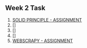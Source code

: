 ## Week 2 Task

1) [SOLID PRINCIPLE - ASSIGNMENT]( https://github.com/madhavjk/Databeat/blob/main/Week2Assign1.ipynb)
2) []
3) []
4) []
5) [WEBSCRAPY - ASSIGNMENT](https://github.com/madhavjk/Databeat/blob/main/web_scrapy.py)

